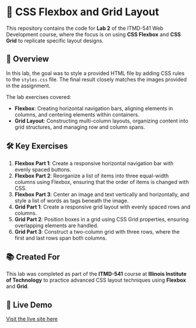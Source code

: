 # 🎨 CSS Flexbox and Grid Layout

This repository contains the code for **Lab 2** of the ITMD-541 Web Development course, where the focus is on using **CSS Flexbox** and **CSS Grid** to replicate specific layout designs.

## 📄 Overview
In this lab, the goal was to style a provided HTML file by adding CSS rules to the `styles.css` file. The final result closely matches the images provided in the assignment.

The lab exercises covered:
- **Flexbox**: Creating horizontal navigation bars, aligning elements in columns, and centering elements within containers.
- **Grid Layout**: Constructing multi-column layouts, organizing content into grid structures, and managing row and column spans.

## 🛠️ Key Exercises
1. **Flexbox Part 1**: Create a responsive horizontal navigation bar with evenly spaced buttons.
2. **Flexbox Part 2**: Reorganize a list of items into three equal-width columns using Flexbox, ensuring that the order of items is changed with CSS.
3. **Flexbox Part 3**: Center an image and text vertically and horizontally, and style a list of words as tags beneath the image.
4. **Grid Part 1**: Create a responsive grid layout with evenly spaced rows and columns.
5. **Grid Part 2**: Position boxes in a grid using CSS Grid properties, ensuring overlapping elements are handled.
6. **Grid Part 3**: Construct a two-column grid with three rows, where the first and last rows span both columns.

## 📚 Created For
This lab was completed as part of the **ITMD-541** course at **Illinois Institute of Technology** to practice advanced CSS layout techniques using **Flexbox** and **Grid**.

## 🚀 Live Demo
[Visit the live site here](https://choi0619.github.io/css-flexbox-grid-layout/)